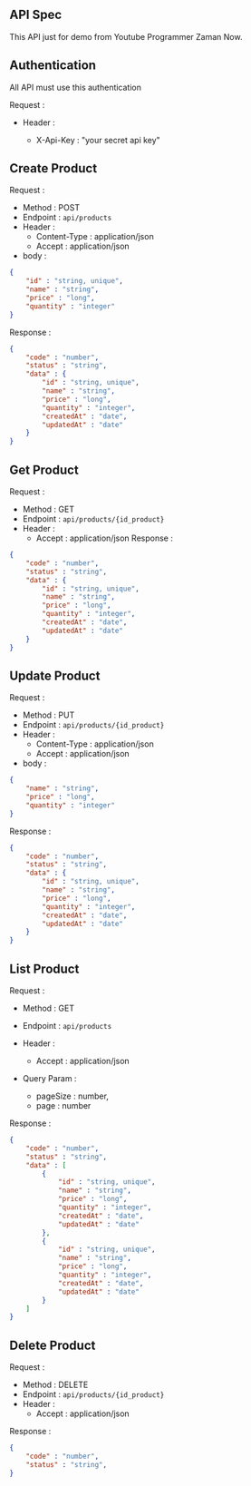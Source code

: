 ## API Spec
   This API just for demo from Youtube Programmer Zaman Now.

## Authentication
All API must use this authentication

Request :

- Header : 
    
    - X-Api-Key : "your secret api key"

## Create Product

Request :
- Method : POST
- Endpoint : `api/products`
- Header : 
    - Content-Type : application/json
    - Accept : application/json
- body :

```json 
{
    "id" : "string, unique",
    "name" : "string",
    "price" : "long",
    "quantity" : "integer"
}
```

Response : 

```json 
{
    "code" : "number",
    "status" : "string",
    "data" : {
        "id" : "string, unique",
        "name" : "string",
        "price" : "long",
        "quantity" : "integer",
        "createdAt" : "date", 
        "updatedAt" : "date"
    }
}
```

## Get Product

Request :
- Method : GET
- Endpoint : `api/products/{id_product}`
- Header : 
    - Accept : application/json
Response : 

```json 
{
    "code" : "number",
    "status" : "string",
    "data" : {
        "id" : "string, unique",
        "name" : "string",
        "price" : "long",
        "quantity" : "integer",
        "createdAt" : "date", 
        "updatedAt" : "date"
    }
}
```


## Update Product

Request :
- Method : PUT
- Endpoint : `api/products/{id_product}`
- Header : 
    - Content-Type : application/json
    - Accept : application/json
- body :

```json 
{
    "name" : "string",
    "price" : "long",
    "quantity" : "integer"
}
```

Response : 

```json 
{
    "code" : "number",
    "status" : "string",
    "data" : {
        "id" : "string, unique",
        "name" : "string",
        "price" : "long",
        "quantity" : "integer",
        "createdAt" : "date", 
        "updatedAt" : "date"
    }
}
```

## List Product

Request :
- Method : GET
- Endpoint : `api/products`
- Header : 
    - Accept : application/json
    
- Query Param : 
    - pageSize : number,
    - page : number
    
Response : 

```json 
{
    "code" : "number",
    "status" : "string",
    "data" : [
        {
            "id" : "string, unique",
            "name" : "string",
            "price" : "long",
            "quantity" : "integer",
            "createdAt" : "date", 
            "updatedAt" : "date"
        },
        {
            "id" : "string, unique",
            "name" : "string",
            "price" : "long",
            "quantity" : "integer",
            "createdAt" : "date", 
            "updatedAt" : "date"
        }
    ]
}
```

## Delete Product

Request :
- Method : DELETE
- Endpoint : `api/products/{id_product}`
- Header : 
    - Accept : application/json
    
Response : 

```json 
{
    "code" : "number",
    "status" : "string",
}
```